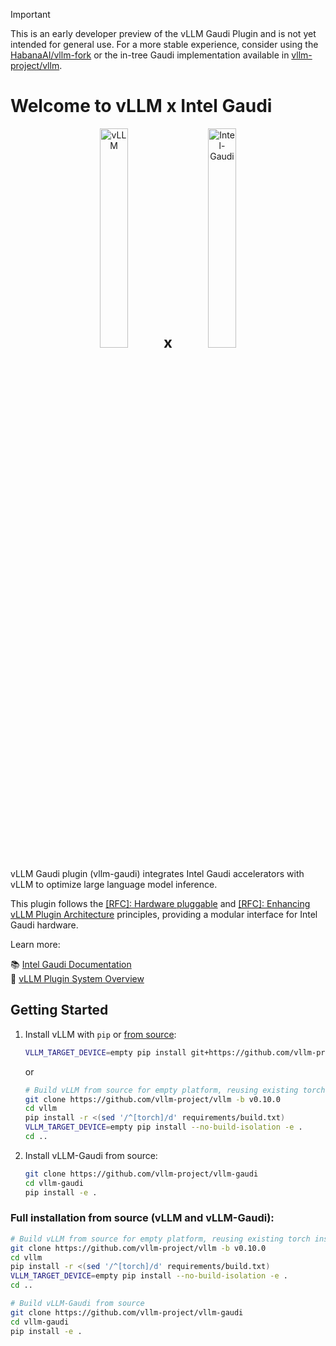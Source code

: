 > [!IMPORTANT]  
> This is an early developer preview of the vLLM Gaudi Plugin and is not yet intended for general use. For a more stable experience, consider using the [HabanaAI/vllm-fork](https://github.com/HabanaAI/vllm-fork) or the in-tree Gaudi implementation available in [vllm-project/vllm](https://github.com/vllm-project/vllm).

# Welcome to vLLM x Intel Gaudi

<p align="center">
  <img src="./docs/assets/logos/vllm-logo-text-light.png" alt="vLLM" width="30%">
  <span style="font-size: 24px; font-weight: bold;">x</span>
  <img src="./docs/assets/logos/gaudi-logo.png" alt="Intel-Gaudi" width="30%">
</p>

vLLM Gaudi plugin (vllm-gaudi) integrates Intel Gaudi accelerators with vLLM to optimize large language model inference.

This plugin follows the [[RFC]: Hardware pluggable](https://github.com/vllm-project/vllm/issues/11162) and [[RFC]: Enhancing vLLM Plugin Architecture](https://github.com/vllm-project/vllm/issues/19161) principles, providing a modular interface for Intel Gaudi hardware.

Learn more:

📚 [Intel Gaudi Documentation](https://docs.habana.ai/en/v1.21.1/index.html)  
🚀 [vLLM Plugin System Overview](https://docs.vllm.ai/en/latest/design/plugin_system.html)

## Getting Started
1. Install vLLM with `pip` or [from source](https://docs.vllm.ai/en/latest/getting_started/installation/gpu/index.html#build-wheel-from-source):  

    ```bash
    VLLM_TARGET_DEVICE=empty pip install git+https://github.com/vllm-project/vllm.git@v0.10.0
    ```

    or

    ```bash
    # Build vLLM from source for empty platform, reusing existing torch installation
    git clone https://github.com/vllm-project/vllm -b v0.10.0
    cd vllm
    pip install -r <(sed '/^[torch]/d' requirements/build.txt)
    VLLM_TARGET_DEVICE=empty pip install --no-build-isolation -e .
    cd ..
    ```

2. Install vLLM-Gaudi from source:

    ```bash
    git clone https://github.com/vllm-project/vllm-gaudi
    cd vllm-gaudi
    pip install -e .
    ```

### Full installation from source (vLLM and vLLM-Gaudi):

```bash
# Build vLLM from source for empty platform, reusing existing torch installation
git clone https://github.com/vllm-project/vllm -b v0.10.0
cd vllm
pip install -r <(sed '/^[torch]/d' requirements/build.txt)
VLLM_TARGET_DEVICE=empty pip install --no-build-isolation -e .
cd ..

# Build vLLM-Gaudi from source
git clone https://github.com/vllm-project/vllm-gaudi
cd vllm-gaudi
pip install -e .
```
